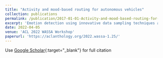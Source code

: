 ```yaml
---
title: "Activity and mood-based routing for autonomous vehicles"
collection: publications
permalink: /publication/2017-01-01-Activity-and-mood-based-routing-for-autonomous-vehicles
excerpt: 'Emotion detection using innovative data sampling techniques and ensemble of transformers.'
date: 2022-04-05
venue: 'ACL 2022 WASSA Workshop'
paperurl: 'https://aclanthology.org/2022.wassa-1.25/'
---
```

Use [Google Scholar](https://scholar.google.com/scholar?q=Activity+and+mood+based+routing+for+autonomous+vehicles){:target="_blank"} for full citation
